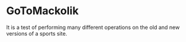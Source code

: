 # GoToMackolik
 It is a test of performing many different operations on the old and new versions of a sports site.
